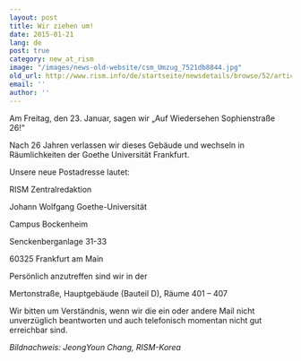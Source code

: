 ```yaml
---
layout: post
title: Wir ziehen um!
date: 2015-01-21
lang: de
post: true
category: new_at_rism
image: "/images/news-old-website/csm_Umzug_7521db8844.jpg"
old_url: http://www.rism.info/de/startseite/newsdetails/browse/52/article/64/were-moving.html
email: ''
author: ''
---
```


Am Freitag, den 23. Januar, sagen wir „Auf Wiedersehen Sophienstraße 26!"

Nach 26 Jahren verlassen wir dieses Gebäude und wechseln in Räumlichkeiten der Goethe Universität Frankfurt.


Unsere neue Postadresse lautet:

RISM Zentralredaktion

Johann Wolfgang Goethe-Universität

Campus Bockenheim

Senckenberganlage 31-33

60325 Frankfurt am Main


Persönlich anzutreffen sind wir in der

Mertonstraße, Hauptgebäude (Bauteil D), Räume 401 – 407


Wir bitten um Verständnis, wenn wir die ein oder andere Mail nicht unverzüglich beantworten und auch telefonisch momentan nicht gut erreichbar sind.

_Bildnachweis: JeongYoun Chang, RISM-Korea_